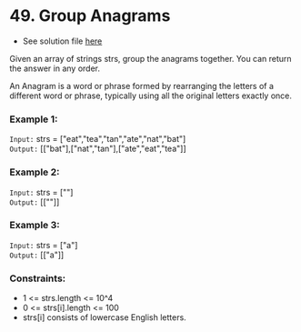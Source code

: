# 49. Group Anagrams

- See solution file [here](./solution.cpp)

Given an array of strings strs, group the anagrams together. You can return the answer in any order.

An Anagram is a word or phrase formed by rearranging the letters of a different word or
phrase, typically using all the original letters exactly once.

### Example 1:

`Input:` strs = ["eat","tea","tan","ate","nat","bat"]  
`Output:` [["bat"],["nat","tan"],["ate","eat","tea"]]  

### Example 2:

`Input:` strs = [""]  
`Output:` [[""]]  

### Example 3:

`Input:` strs = ["a"]  
`Output:` [["a"]]  
 

### Constraints:

- 1 <= strs.length <= 10^4
- 0 <= strs[i].length <= 100
- strs[i] consists of lowercase English letters.